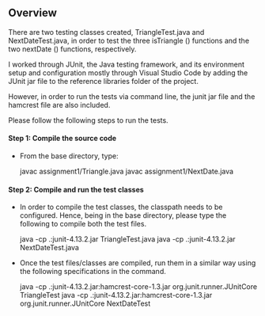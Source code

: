 ## Overview

There are two testing classes created, TriangleTest.java and NextDateTest.java, in order to test the three isTriangle () functions and the two nextDate () functions, respectively.

I worked through JUnit, the Java testing framework, and its environment setup and configuration mostly through Visual Studio Code by adding the JUnit jar file to the reference libraries folder of the project. 

However, in order to run the tests via command line, the junit jar file and the hamcrest file are also included.

Please follow the following steps to run the tests.

#### Step 1: Compile the source code

- From the base directory, type:

  javac assignment1/Triangle.java
  javac assignment1/NextDate.java

#### Step 2: Compile and run the test classes

- In order to compile the test classes, the classpath needs to be configured. Hence, being in the base directory, please type the following to compile both the test files.

  java -cp .:junit-4.13.2.jar TriangleTest.java
  java -cp .:junit-4.13.2.jar NextDateTest.java

- Once the test files/classes are compiled, run them in a similar way using the following specifications in the command.

  java -cp .:junit-4.13.2.jar:hamcrest-core-1.3.jar org.junit.runner.JUnitCore TriangleTest
  java -cp .:junit-4.13.2.jar:hamcrest-core-1.3.jar org.junit.runner.JUnitCore NextDateTest
